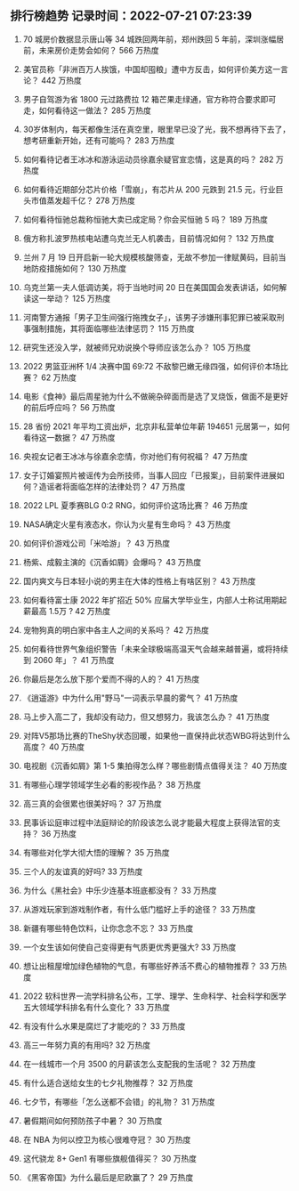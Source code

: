
## 排行榜趋势 记录时间：2022-07-21 07:23:39
  
  1. 70 城房价数据显示唐山等 34 城跌回两年前，郑州跌回 5 年前，深圳涨幅居前，未来房价走势会如何？ 566 万热度
    
  2. 美官员称「非洲百万人挨饿，中国却囤粮」遭中方反击，如何评价美方这一言论？ 442 万热度
    
  3. 男子自驾游为省 1800 元过路费拉 12 箱芒果走绿通，官方称符合要求即可走，如何看待这一做法？ 285 万热度
    
  4. 30岁体制内，每天都像生活在真空里，眼里早已没了光，我不想再待下去了，想考研重新开始，还有可能吗？ 283 万热度
    
  5. 如何看待记者王冰冰和游泳运动员徐嘉余疑官宣恋情，这是真的吗？ 282 万热度
    
  6. 如何看待近期部分芯片价格「雪崩」，有芯片从 200 元跌到 21.5 元，行业巨头市值蒸发超千亿？ 278 万热度
    
  7. 如何看待恒驰总裁称恒驰大卖已成定局？你会买恒驰 5 吗？ 189 万热度
    
  8. 俄方称扎波罗热核电站遭乌克兰无人机袭击，目前情况如何？ 132 万热度
    
  9. 兰州 7 月 19 日开启新一轮大规模核酸筛查，无故不参加一律赋黄码，目前当地防疫措施如何？ 130 万热度
    
  10. 乌克兰第一夫人低调访美，将于当地时间 20 日在美国国会发表讲话，如何解读这一举动？ 125 万热度
    
  11. 河南警方通报「男子卫生间强行拖拽女子」，该男子涉嫌刑事犯罪已被采取刑事强制措施，其将面临哪些法律惩罚？ 115 万热度
    
  12. 研究生还没入学，就被师兄劝说换个导师应该怎么办？ 105 万热度
    
  13. 2022 男篮亚洲杯 1/4 决赛中国 69:72 不敌黎巴嫩无缘四强，如何评价本场比赛？ 62 万热度
    
  14. 电影《食神》最后周星驰为什么不做碗杂碎面而是选了叉烧饭，做面不是更好的前后呼应吗？ 56 万热度
    
  15. 28 省份 2021 年平均工资出炉，北京非私营单位年薪 194651 元居第一，如何看待这一数据？ 47 万热度
    
  16. 央视女记者王冰冰与徐嘉余恋情，你对他们有何祝福？ 47 万热度
    
  17. 女子订婚宴照片被谣传为会所技师，当事人回应「已报案」，目前案件进展如何？造谣者将面临怎样的法律处罚？ 47 万热度
    
  18. 2022 LPL 夏季赛BLG 0:2 RNG，如何评价这场比赛？ 46 万热度
    
  19. NASA确定火星有液态水，你认为火星有生命吗？ 43 万热度
    
  20. 如何评价游戏公司「米哈游」？ 43 万热度
    
  21. 杨紫、成毅主演的《沉香如屑》会爆吗？ 43 万热度
    
  22. 国内爽文与日本轻小说的男主在大体的性格上有啥区别？ 43 万热度
    
  23. 如何看待富士康 2022 年扩招近 50% 应届大学毕业生，内部人士称试用期起薪最高 1.5万 ? 42 万热度
    
  24. 宠物狗真的明白家中各主人之间的关系吗？ 42 万热度
    
  25. 如何看待世界气象组织警告「未来全球极端高温天气会越来越普遍，或将持续到 2060 年」？ 41 万热度
    
  26. 你最后是怎么放下那个爱而不得的人的？ 41 万热度
    
  27. 《逍遥游》中为什么用"野马"一词表示早晨的雾气？ 41 万热度
    
  28. 马上步入高二了，我却没有动力，但又想努力，我该怎么办？ 41 万热度
    
  29. 对阵V5那场比赛的TheShy状态回暖，如果他一直保持此状态WBG将达到什么高度？ 40 万热度
    
  30. 电视剧《沉香如屑》第 1-5 集拍得怎么样？哪些剧情点值得关注？ 40 万热度
    
  31. 有哪些心理学领域学生必看的影视作品？ 38 万热度
    
  32. 高三真的会很累也很美好吗？ 37 万热度
    
  33. 民事诉讼庭审过程中法庭辩论的阶段该怎么说才能最大程度上获得法官的支持？ 36 万热度
    
  34. 有哪些对化学大彻大悟的理解？ 35 万热度
    
  35. 三个人的友谊真的好吗? 33 万热度
    
  36. 为什么《黑社会》中乐少连基本班底都没有？ 33 万热度
    
  37. 从游戏玩家到游戏制作者，有什么低门槛好上手的途径？ 33 万热度
    
  38. 新疆有哪些特色饮料，让你念念不忘？ 33 万热度
    
  39. 一个女生该如何使自己变得更有气质更优秀更强大? 33 万热度
    
  40. 想让出租屋增加绿色植物的气息，有哪些好养活不费心的植物推荐？ 33 万热度
    
  41. 2022 软科世界一流学科排名公布，工学、理学、生命科学、社会科学和医学五大领域学科排名有什么变化？ 33 万热度
    
  42. 有没有什么水果是腐烂了才能吃的？ 33 万热度
    
  43. 高三一年努力真的有用吗? 32 万热度
    
  44. 在一线城市一个月 3500 的月薪该怎么支配我的生活呢？ 32 万热度
    
  45. 有什么适合送给女生的七夕礼物推荐？ 32 万热度
    
  46. 七夕节，有哪些「怎么送都不会错」的礼物？ 31 万热度
    
  47. 暑假期间如何预防孩子中暑？ 30 万热度
    
  48. 在 NBA 为何以控卫为核心很难夺冠？ 30 万热度
    
  49. 这代骁龙 8+ Gen1 有哪些旗舰值得买？ 30 万热度
    
  50. 《黑客帝国》为什么最后是尼欧赢了？ 29 万热度
    
